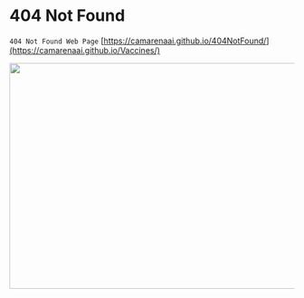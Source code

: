 # 404 Not Found

`404 Not Found Web Page` [https://camarenaai.github.io/404NotFound/](https://camarenaai.github.io/Vaccines/)

<p align="center">
  <img width="1000" height="400" src="https://github.com/CamarenaAI/FullStack-Developer/blob/main/404%20Not%20Found/img/404%20Not%20Found%20Page.jpeg">
</p>

